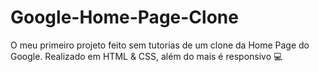 # Google-Home-Page-Clone
O meu primeiro projeto feito sem tutorias de um clone da Home Page do Google. Realizado em HTML & CSS, além do mais é responsivo :computer:
